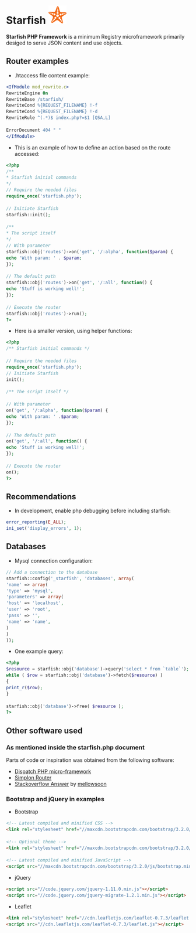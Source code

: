 # Starfish ![Starfish PHP Framework](/storage/starfish-small.png "Starfish PHP Framework")

**Starfish PHP Framework** is a minimum Registry microframework primarily desiged to serve JSON content and use objects.

## Router examples

* .htaccess file content example:

```apache
<IfModule mod_rewrite.c>
RewriteEngine On
RewriteBase /starfish/
RewriteCond %{REQUEST_FILENAME} !-f
RewriteCond %{REQUEST_FILENAME} !-d
RewriteRule ^(.*)$ index.php?=$1 [QSA,L]

ErrorDocument 404 " "
</IfModule>
```

* This is an example of how to define an action based on the route accessed:

```php
<?php
/**
* Starfish initial commands
*/
// Require the needed files
require_once('starfish.php');

// Initiate Starfish
starfish::init();

/**
* The script itself
*/
// With parameter
starfish::obj('routes')->on('get', '/:alpha', function($param) {
echo 'With param: ' . $param;
});

// The default path
starfish::obj('routes')->on('get', '/:all', function() {
echo 'Stuff is working well!';
});

// Execute the router
starfish::obj('routes')->run();
?>
```

* Here is a smaller version, using helper functions:

```php
<?php
/** Starfish initial commands */

// Require the needed files
require_once('starfish.php');
// Initiate Starfish
init();

/** The script itself */

// With parameter
on('get', '/:alpha', function($param) {
echo 'With param: ' .$param;
});

// The default path
on('get', '/:all', function() {
echo 'Stuff is working well!';
});

// Execute the router
on();
?>
```

## Recommendations

* In development, enable php debugging before including starfish:

```php
error_reporting(E_ALL);
ini_set('display_errors', 1);
```


## Databases

* Mysql connection configuration:

```php
// Add a connection to the database
starfish::config('_starfish', 'databases', array(
'name' => array(
'type' => 'mysql', 
'parameters' => array(
'host' => 'localhost',
'user' => 'root',
'pass' => '',
'name' => 'name',
)
)
));
```

* One example query:
```php
<?php
$resource = starfish::obj('database')->query('select * from `table`');
while ( $row = starfish::obj('database')->fetch($resource) )
{
print_r($row);
}

starfish::obj('database')->free( $resource );
?>
```


## Other software used

### As mentioned inside the starfish.php document

Parts of code or inspiration was obtained from the following software:

* [Dispatch PHP micro-framework](https://github.com/noodlehaus/dispatch)
* [Simplon Router](https://github.com/fightbulc/simplon_router)
* [Stackoverflow Answer](http://stackoverflow.com/questions/4000483/how-download-big-file-using-php-low-memory-usage) by [mellowsoon](http://stackoverflow.com/users/401019/mellowsoon)

### Bootstrap and jQuery in examples

* Bootstrap

```html
<!-- Latest compiled and minified CSS -->
<link rel="stylesheet" href="//maxcdn.bootstrapcdn.com/bootstrap/3.2.0/css/bootstrap.min.css">

<!-- Optional theme -->
<link rel="stylesheet" href="//maxcdn.bootstrapcdn.com/bootstrap/3.2.0/css/bootstrap-theme.min.css">

<!-- Latest compiled and minified JavaScript -->
<script src="//maxcdn.bootstrapcdn.com/bootstrap/3.2.0/js/bootstrap.min.js"></script>
```

* jQuery

```html
<script src="//code.jquery.com/jquery-1.11.0.min.js"></script>
<script src="//code.jquery.com/jquery-migrate-1.2.1.min.js"></script>
```

* Leaflet

```html
<link rel="stylesheet" href="//cdn.leafletjs.com/leaflet-0.7.3/leaflet.css">
<script src="//cdn.leafletjs.com/leaflet-0.7.3/leaflet.js"></script>
```